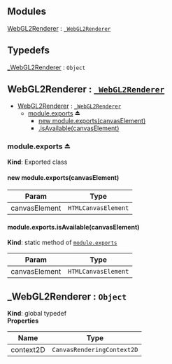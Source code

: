 ## Modules

<dl>
<dt><a href="#module_WebGL2Renderer">WebGL2Renderer</a> : <code><a href="#_WebGL2Renderer">_WebGL2Renderer</a></code></dt>
<dd></dd>
</dl>

## Typedefs

<dl>
<dt><a href="#_WebGL2Renderer">_WebGL2Renderer</a> : <code>Object</code></dt>
<dd></dd>
</dl>

<a name="module_WebGL2Renderer"></a>

## WebGL2Renderer : [<code>\_WebGL2Renderer</code>](#_WebGL2Renderer)

* [WebGL2Renderer](#module_WebGL2Renderer) : [<code>\_WebGL2Renderer</code>](#_WebGL2Renderer)
    * [module.exports](#exp_module_WebGL2Renderer--module.exports) ⏏
        * [new module.exports(canvasElement)](#new_module_WebGL2Renderer--module.exports_new)
        * [.isAvailable(canvasElement)](#module_WebGL2Renderer--module.exports.isAvailable)

<a name="exp_module_WebGL2Renderer--module.exports"></a>

### module.exports ⏏
**Kind**: Exported class  
<a name="new_module_WebGL2Renderer--module.exports_new"></a>

#### new module.exports(canvasElement)

| Param | Type |
| --- | --- |
| canvasElement | <code>HTMLCanvasElement</code> | 

<a name="module_WebGL2Renderer--module.exports.isAvailable"></a>

#### module.exports.isAvailable(canvasElement)
**Kind**: static method of [<code>module.exports</code>](#exp_module_WebGL2Renderer--module.exports)  

| Param | Type |
| --- | --- |
| canvasElement | <code>HTMLCanvasElement</code> | 

<a name="_WebGL2Renderer"></a>

## \_WebGL2Renderer : <code>Object</code>
**Kind**: global typedef  
**Properties**

| Name | Type |
| --- | --- |
| context2D | <code>CanvasRenderingContext2D</code> | 

